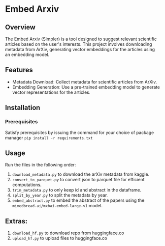# Embed Arxiv

## Overview

The Embed Arxiv (Simpler) is a tool designed to suggest relevant scientific articles based on the user's interests. This project involves downloading metadata from ArXiv, generating vector embeddings for the articles using an embedding model.

## Features

- Metadata Download: Collect metadata for scientific articles from ArXiv.
- Embedding Generation: Use a pre-trained embedding model to generate vector representations for the articles.

## Installation

### Prerequisites

Satisfy prerequisites by issuing the command for your choice of package manager
`pip install -r requirements.txt`

## Usage

Run the files in the following order:
1. `download_metadata.py` to download the arXiv metadata from kaggle.
2. `convert_to_parquet.py` to convert json to parquet file for efficient computations.
3. `trim_metadata.py` to only keep id and abstract in the dataframe.
4. `split_by_year.py` to split the metadata by year.
5. `embed_abstract.py` to embed the abstract of the papers using the `mixedbread-ai/mxbai-embed-large-v1` model.

## Extras:
1. `download_hf.py` to download repo from huggingface.co
2. `upload_hf.py` to upload files to huggingface.co
